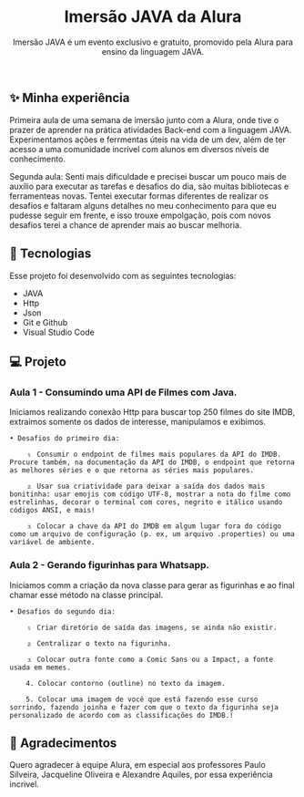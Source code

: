 <h1 align="center"> Imersão JAVA da Alura </h1>

<p align="center">
Imersão JAVA é um evento exclusivo e gratuito, promovido pela Alura para ensino da linguagem JAVA. <br/>
</p>

<br>

## ✨ Minha experiência

Primeira aula de uma semana de imersão junto com a Alura, onde tive o prazer de aprender na prática atividades Back-end com a linguagem JAVA. Experimentamos ações e ferrmentas úteis na vida de um dev, além de ter acesso a uma comunidade incrível com alunos em diversos níveis de conhecimento.

Segunda aula: Senti mais dificuldade e precisei buscar um pouco mais de auxílio para executar as tarefas e desafios do dia, são muitas bibliotecas e ferramenteas novas. Tentei executar formas diferentes de realizar os desafios e faltaram alguns detalhes no meu conhecimento para que eu pudesse seguir em frente, e isso trouxe empolgação, pois com novos desafios terei a chance de aprender mais ao buscar melhoria.  


## 🚀 Tecnologias

Esse projeto foi desenvolvido com as seguintes tecnologias:

- JAVA
- Http
- Json
- Git e Github
- Visual Studio Code

## 💻 Projeto
    
   <h3> Aula 1 - Consumindo uma API de Filmes com Java. </h3>
   <p>
Iniciamos realizando conexão Http para buscar top 250 filmes do site IMDB, extraimos somente os dados de interesse, manipulamos e exibimos.

    • Desafios do primeiro dia:

        ⒈ Consumir o endpoint de filmes mais populares da API do IMDB. Procure também, na documentação da API do IMDB, o endpoint que retorna as melhores séries e o que retorna as séries mais populares.
        
        ⒉ Usar sua criatividade para deixar a saída dos dados mais bonitinha: usar emojis com código UTF-8, mostrar a nota do filme como estrelinhas, decorar o terminal com cores, negrito e itálico usando códigos ANSI, e mais!
        
        ⒊ Colocar a chave da API do IMDB em algum lugar fora do código como um arquivo de configuração (p. ex, um arquivo .properties) ou uma variável de ambiente.
</p>

<h3> Aula 2 - Gerando figurinhas para Whatsapp. </h3>
   <p>
    Iniciamos comm a criação da nova classe para gerar as figurinhas e ao final chamar esse método na classe principal. 

    • Desafios do segundo dia:

        ⒈ Criar diretório de saída das imagens, se ainda não existir.
        
        ⒉ Centralizar o texto na figurinha.
        
        ⒊ Colocar outra fonte como a Comic Sans ou a Impact, a fonte usada em memes.

        4. Colocar contorno (outline) no texto da imagem.

        5. Colocar uma imagem de você que está fazendo esse curso sorrindo, fazendo joinha e fazer com que o texto da figurinha seja personalizado de acordo com as classificações do IMDB.!
    
</p>


## 🙌 Agradecimentos

    
  Quero agradecer à equipe Alura, em especial aos professores Paulo Silveira, Jacqueline Oliveira e Alexandre Aquiles, por essa experiência incrivel.